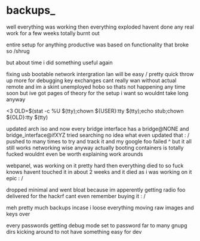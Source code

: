 # backups_

well everything was working then everything exploded 
havent done any real work for a few weeks totally burnt out 

entire setup for anything productive was based on functionality that broke so /shrug 

but about time i did something useful again 

fixing usb bootable network intergration lan will be easy / pretty quick throw up more for debugging key exchanges
cant really wan without actual remote and im a skint unemployed hobo so thats not happening any time soon but ive got pages of theory for the setup i want so wouldnt take long anyway 

<3 OLD=$(stat -c %U $(tty);chown ${USER}:tty $(tty);echo stub;chown ${OLD}:tty $(tty)

updated arch iso and now every bridge interface has a bridge@NONE and bridge_interface@ifXYZ tried searching no idea what even updated that : / pushed to many times to try and track it
and my google foo failed
^ but it all still works networking wise anyway actually booting containers is totally fucked wouldnt even be worth explaining work arounds 

webpanel, was working on it pretty hard then everything died to so fuck knows havent touched it in about 2 weeks and it died as i was working on it epic : /

dropped minimal and went bloat because im apperently getting radio foo delivered for the hackrf cant even remember buying it : / 


meh pretty much backups incase i loose everything moving raw images and keys over 

every passwords getting debug mode set to password far to many gnupg dirs kicking around to not have something easy for dev
